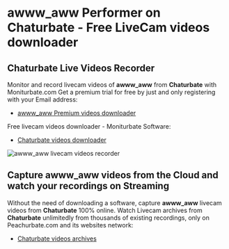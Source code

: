# awww_aww Performer on Chaturbate - Free LiveCam videos downloader

## Chaturbate Live Videos Recorder

Monitor and record livecam videos of **awww_aww** from **Chaturbate** with Moniturbate.com
Get a premium trial for free by just and only registering with your Email address:
* [awww_aww Premium videos downloader](https://moniturbate.com/request-demo-licence-key.html)

Free livecam videos downloader - Moniturbate Software:
* [Chaturbate videos downloader](https://moniturbate.com/moniturbate-download-software.html)

![awww_aww livecam videos recorder](https://peachurnet.com/templates/moniturbate-software.png)


## Capture awww_aww videos from the Cloud and watch your recordings on Streaming

Without the need of downloading a software, capture **awww_aww** livecam videos from **Chaturbate** 100% online.
Watch Livecam archives from **Chaturbate** unlimitedly from thousands of existing recordings, only on Peachurbate.com and its websites network:
* [Chaturbate videos archives](https://peachurnet.com/)